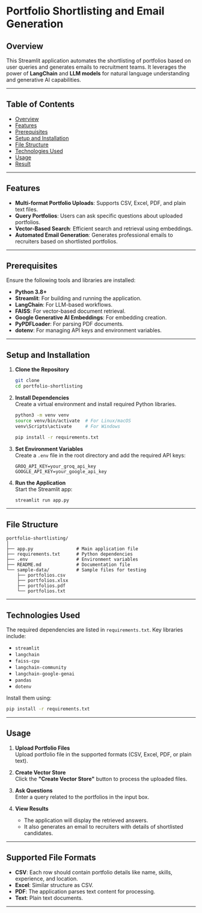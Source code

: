 # Portfolio Shortlisting and Email Generation

## Overview 

This Streamlit application automates the shortlisting of portfolios based on user queries and generates emails to recruitment teams. It leverages the power of **LangChain** and **LLM models** for natural language understanding and generative AI capabilities.

---


## **Table of Contents**

- [Overview ](#Overview)
- [Features](#features)
- [Prerequisites](#Prerequisites)
- [Setup and Installation](#setup-and-installation)
- [File Structure](#File_Structure)
- [Technologies Used](#technologies-used)
- [Usage](#usage)
- [Result](#Result)
---

## Features

- **Multi-format Portfolio Uploads**: Supports CSV, Excel, PDF, and plain text files.
- **Query Portfolios**: Users can ask specific questions about uploaded portfolios.
- **Vector-Based Search**: Efficient search and retrieval using embeddings.
- **Automated Email Generation**: Generates professional emails to recruiters based on shortlisted portfolios.

---

## Prerequisites

Ensure the following tools and libraries are installed:

- **Python 3.8+**
- **Streamlit**: For building and running the application.
- **LangChain**: For LLM-based workflows.
- **FAISS**: For vector-based document retrieval.
- **Google Generative AI Embeddings**: For embedding creation.
- **PyPDFLoader**: For parsing PDF documents.
- **dotenv**: For managing API keys and environment variables.

---

## Setup and Installation

1. **Clone the Repository**  
   ```bash
   git clone 
   cd portfolio-shortlisting
   ```

2. **Install Dependencies**  
   Create a virtual environment and install required Python libraries.  
   ```bash
   python3 -m venv venv
   source venv/bin/activate  # For Linux/macOS
   venv\Scripts\activate     # For Windows

   pip install -r requirements.txt
   ```

3. **Set Environment Variables**  
   Create a `.env` file in the root directory and add the required API keys:
   ```env
   GROQ_API_KEY=your_groq_api_key
   GOOGLE_API_KEY=your_google_api_key
   ```

4. **Run the Application**  
   Start the Streamlit app:  
   ```bash
   streamlit run app.py
   ```
---


## File Structure

```
portfolio-shortlisting/
│
├── app.py                # Main application file
├── requirements.txt      # Python dependencies
├── .env                  # Environment variables 
├── README.md             # Documentation file
└── sample-data/          # Sample files for testing
    ├── portfolios.csv
    ├── portfolios.xlsx
    ├── portfolios.pdf
    └── portfolios.txt
```
---

## Technologies Used

The required dependencies are listed in `requirements.txt`. Key libraries include:

- `streamlit`
- `langchain`
- `faiss-cpu`
- `langchain-community`
- `langchain-google-genai`
- `pandas`
- `dotenv`

Install them using:
```bash
pip install -r requirements.txt
```

---

## Usage

1. **Upload Portfolio Files**  
   Upload portfolio file in the supported formats (CSV, Excel, PDF, or plain text).

2. **Create Vector Store**  
   Click the **"Create Vector Store"** button to process the uploaded files.

3. **Ask Questions**  
   Enter a query related to the portfolios in the input box.

4. **View Results**  
   - The application will display the retrieved answers.
   - It also generates an email to recruiters with details of shortlisted candidates.

---

## Supported File Formats

- **CSV**: Each row should contain portfolio details like name, skills, experience, and location.
- **Excel**: Similar structure as CSV.
- **PDF**: The application parses text content for processing.
- **Text**: Plain text documents.

---



